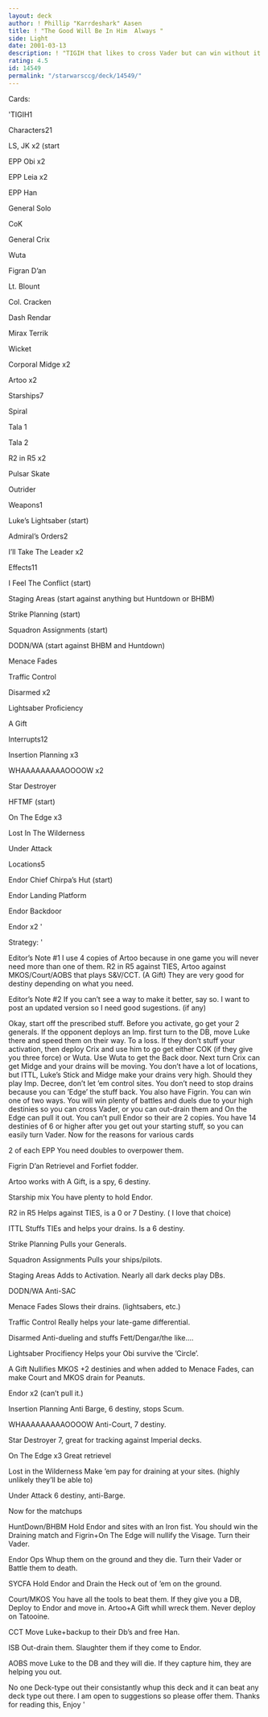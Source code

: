 ```yaml
---
layout: deck
author: ! Phillip "Karrdeshark" Aasen
title: ! "The Good Will Be In Him  Always "
side: Light
date: 2001-03-13
description: ! "TIGIH that likes to cross Vader but can win without it."
rating: 4.5
id: 14549
permalink: "/starwarsccg/deck/14549/"
---
```

Cards: 

'TIGIH1


Characters21

LS, JK x2 (start

EPP Obi x2

EPP Leia x2

EPP Han

General Solo

CoK

General Crix

Wuta

Figran D’an

Lt. Blount

Col. Cracken

Dash Rendar

Mirax Terrik

Wicket

Corporal Midge x2

Artoo x2


Starships7

Spiral

Tala 1

Tala 2

R2 in R5 x2

Pulsar Skate

Outrider


Weapons1

Luke’s Lightsaber (start)


Admiral’s Orders2

I’ll Take The Leader x2


Effects11

I Feel The Conflict (start)

Staging Areas (start against anything but Huntdown or BHBM)

Strike Planning (start)

Squadron Assignments (start)

DODN/WA (start against BHBM and Huntdown)

Menace Fades

Traffic Control

Disarmed x2

Lightsaber Proficiency

A Gift


Interrupts12

Insertion Planning x3

WHAAAAAAAAAOOOOW x2

Star Destroyer

HFTMF (start)

On The Edge x3

Lost In The Wilderness

Under Attack


Locations5

Endor Chief Chirpa’s Hut (start)

Endor Landing Platform

Endor Backdoor

Endor x2 '

Strategy: '

Editor’s Note #1 I use 4 copies of Artoo because in one game you will never need more than one of them.  R2 in R5 against TIES, Artoo against MKOS/Court/AOBS that plays S&V/CCT. (A Gift)  They are very good for destiny depending on what you need.


Editor’s Note #2 If you can’t see a way to make it better, say so.  I want to post an updated version so I need good sugestions. (if any)


Okay, start off the prescribed stuff.  Before you activate, go get your 2 generals.  If the opponent deploys an Imp. first turn to the DB, move Luke there and speed them on their way.  To a loss.  If they don’t stuff your activation, then deploy Crix and use him to go get either COK (if they give you three force) or Wuta.  Use Wuta to get the Back door.  Next turn Crix can get Midge and your drains will be moving.  You don’t have a lot of locations, but ITTL, Luke’s Stick and Midge make your drains very high.  Should they play Imp. Decree, don’t let ’em control sites. You don’t need to stop drains because you can ’Edge’ the stuff back. You also have Figrin.  You can win one of two ways. You will win plenty of battles and duels due to your high destinies so you can cross Vader, or you can out-drain them and On the Edge can pull it out.  You can’t pull Endor so their are 2 copies.  You have 14 destinies of 6 or higher after you get out your starting stuff, so you can easily turn Vader.  Now for the reasons for various cards


2 of each EPP You need doubles to overpower them.


Figrin D’an Retrievel and Forfiet fodder.


Artoo works with A Gift, is a spy, 6 destiny.


Starship mix You have plenty to hold Endor.


R2 in R5 Helps against TIES, is a 0 or 7 Destiny. ( I love that choice)


ITTL Stuffs TIEs and helps your drains. Is a 6 destiny.


Strike Planning Pulls your Generals.


Squadron Assignments Pulls your ships/pilots.


Staging Areas Adds to Activation.  Nearly all dark decks play DBs.


DODN/WA Anti-SAC


Menace Fades Slows their drains. (lightsabers, etc.)


Traffic Control Really helps your late-game differential.


Disarmed Anti-dueling and stuffs Fett/Dengar/the like....


Lightsaber Procifiency Helps your Obi survive the ’Circle’.  


A Gift Nullifies MKOS +2 destinies and when added to Menace Fades, can make Court and MKOS drain for Peanuts.


Endor x2 (can’t pull it.)


Insertion Planning Anti Barge, 6 destiny, stops Scum.


WHAAAAAAAAAOOOOW Anti-Court, 7 destiny.


Star Destroyer 7, great for tracking against Imperial decks.


On The Edge x3 Great retrievel


Lost in the Wilderness Make ’em pay for draining at your sites. (highly unlikely they’ll be able to)


Under Attack 6 destiny, anti-Barge.



Now for the matchups


HuntDown/BHBM Hold Endor and sites with an Iron fist.  You should win the Draining match and Figrin+On The Edge will nullify the Visage.  Turn their Vader.


Endor Ops Whup them on the ground and they die.  Turn their Vader or Battle them to death.


SYCFA Hold Endor and Drain the Heck out of ’em on the ground.


Court/MKOS You have all the tools to beat them.  If they give you a DB, Deploy to Endor and move in.  Artoo+A Gift whill wreck them.  Never deploy on Tatooine.


CCT Move Luke+backup to their Db’s and free Han.


ISB Out-drain them.  Slaughter them if they come to Endor.


AOBS move Luke to the DB and they will die.  If they capture him, they are helping you out.


No one Deck-type out their consistantly whup this deck and it can beat any deck type out there.  I am open to suggestions so please offer them.  Thanks for reading this, Enjoy   '
